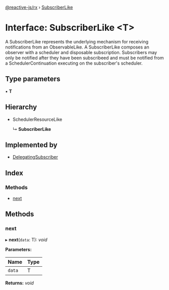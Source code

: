 [@reactive-js/rx](../README.md) › [SubscriberLike](subscriberlike.md)

# Interface: SubscriberLike <**T**>

A SubscriberLike represents the underlying mechanism for receiving notifications from
an ObservableLike. A SubscriberLike composes an observer with a
scheduler and disposable subscription. Subscribers may only be notified
after they have been subscribeed and must be notified from a SchedulerContinuation
executing on the subscriber's scheduler.

## Type parameters

▪ **T**

## Hierarchy

* SchedulerResourceLike

  ↳ **SubscriberLike**

## Implemented by

* [DelegatingSubscriber](../classes/delegatingsubscriber.md)

## Index

### Methods

* [next](subscriberlike.md#next)

## Methods

###  next

▸ **next**(`data`: T): *void*

**Parameters:**

Name | Type |
------ | ------ |
`data` | T |

**Returns:** *void*
